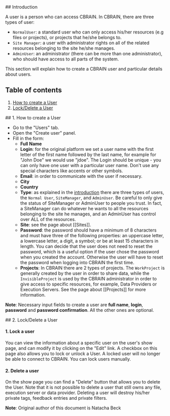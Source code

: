 
<a name="intro" />
## Introduction

A user is a person who can access CBRAIN. In CBRAIN, there are three types of user:
* `NormalUser`: a standard user who can only access his/her resources
  (e.g files or projects), or projects that he/she belongs to.
* `Site Manager`: a user with administrator rights on all of the related
  resources belonging to the site he/she manages.
* `AdminUser`: an administrator (there can be more than one administrator),
  who should have access to all parts of the system.

This section will explain how to create a CBRAIN user and particular details about users.

## Table of contents

1. [How to create a User](#how)
2. [Lock/Delete a User](#loc)


<a name="how" />
## 1. How to create a User

* Go to the "Users" tab.
* Open the "Create user" panel.
* Fill in the form:
  * **Full Name**
  * **Login**: for the original platform we set a user name with
    the first letter of the first name followed by the last name, for
    example for "John Doe" we would use "jdoe". The Login should be
    unique - you can only have one user with a particular user name.
    Don't use any special characters like accents or other symbols.
  * **Email**: in order to communicate with the user if necessary.
  * **City**
  * **Country**
  * **Type**: as explained in the [introduction](#intro) there are
    three types of users, the `Normal User`, `SiteManager`, and `AdminUser`.
    Be careful to only give the status of SiteManager or AdminUser
    to people you trust. In fact, a SiteManager can do whatever he
    wants to all the resources belonging to the site he manages, and
    an AdminUser has control over ALL of the resources.
  * **Site**: see the page about [[Sites]].
  * **Password**: the password should have a minimum of 8 characters
    and must have three of the following properties: an uppercase
    letter, a lowercase letter, a digit, a symbol; or be at least 15
    characters in length. You can decide that the user does not need
    to reset the password, which is a useful option if the user chose
    the password when you created the account. Otherwise the user
    will have to reset the password when logging into CBRAIN the first
    time.
  * **Projects**: In CBRAIN there are 2 types of projects. The
    `WorkProject` is generally created by the user in order to share
    data, while the `InvisibleProject` is used by the CBRAIN administrator
    in order to give access to specific resources, for example, Data
    Providers or Execution Servers. See the page about [[Projects]]
    for more information.

**Note**: Necessary input fields to create a user are **full name**,
**login**, **password** and **password confirmation**. All the other
ones are optional.

<a name="loc" />
## 2. Lock/Delete a User

#### 1. Lock a user

You can view the information about a specific user on the user's
show page, and can modify it by clicking on the "Edit" link. A
checkbox on this page also allows you to lock or unlock a User. A
locked user will no longer be able to connect to CBRAIN. You can
lock users manually.

#### 2. Delete a user

On the show page you can find a "Delete" button that allows you to
delete the User. Note that it is not possible to delete a user that
still owns any file, execution server or data provider.
Deleting a user will destroy his/her private tags, feedback entries and
private filters.

**Note**: Original author of this document is Natacha Beck